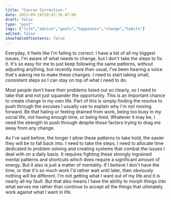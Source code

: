 ```yaml
---
title: "Course Correction."
date: 2023-09-24T20:42:36-07:00
draft: false
type: "post"
tags: ["life","advice","goals","happiness","change","habits"]
edited: false
showTableOfContents: false
---
```


Everyday, it feels like I'm failing to correct. I have a list of all my biggest issues, I'm aware of what needs to change, but I don't take the steps to fix it. It's so easy for me to just keep following the same patterns, without adjusting anything, but recently more than usual, I've been hearing a voice that's asking me to make these changes. I need to start taking small, consistent steps so I can stay on top of what I need to do.

Most people don't have their problems listed out so clearly, so I need to take that and not just squander the opportunity. This is an important chance to create change in my own life. Part of this is simply finding the resolve to push through the excuses I usually use to explain why I'm not moving forward. Be that hating or feeling drained from work, being too busy in my social life, not having enough time, or being tired. Whatever it may be, I need the strength to push through despite those factors trying to drag me away from any change.

As I've said before, the longer I allow these patterns to take hold, the easier they will be to fall back into. I need to take the steps, I need to allocate time dedicated to problem solving and creating systems that combat the issues I deal with on a daily basis. It requires fighting these strongly ingrained mental patterns and shortcuts which does require a significant amount of energy. But it also is just a matter of mentality. If I believe I don't have the time, or that it's so much work I'd rather wait until later, then obviously nothing will be different. I'm not getting what I want out of my life and it is nearly all my fault. But that also means I have the ability to morph things into what serves me rather than continue to accept all the things that ultimately work against what I want in life.

